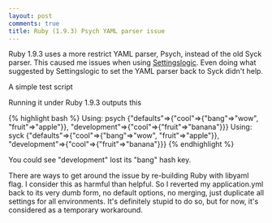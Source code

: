 ```yaml
---
layout: post
comments: true
title: Ruby (1.9.3) Psych YAML parser issue
---
```

Ruby 1.9.3 uses a more restrict YAML parser, Psych, instead of the old Syck parser. This caused me issues when using [Settingslogic](https://github.com/binarylogic/settingslogic). Even doing what suggested by Settingslogic to set the YAML parser back to Syck didn't help.

A simple test script
<script src="https://gist.github.com/1697539.js?file=yaml_parse.rb"></script>

Running it under Ruby 1.9.3 outputs this

{% highlight bash %}
Using: psych
{"defaults"=>{"cool"=>{"bang"=>"wow", "fruit"=>"apple"}}, "development"=>{"cool"=>{"fruit"=>"banana"}}}
Using: syck
{"defaults"=>{"cool"=>{"bang"=>"wow", "fruit"=>"apple"}}, "development"=>{"cool"=>{"fruit"=>"banana"}}}
{% endhighlight %}

You could see "development" lost its "bang" hash key.

There are ways to get around the issue by re-building Ruby with libyaml flag. I consider this as harmful than helpful. So I reverted my application.yml back to its very dumb form, no default options, no merging, just duplicate all settings for all environments. It's definitely stupid to do so, but for now, it's considered as a temporary workaround.
